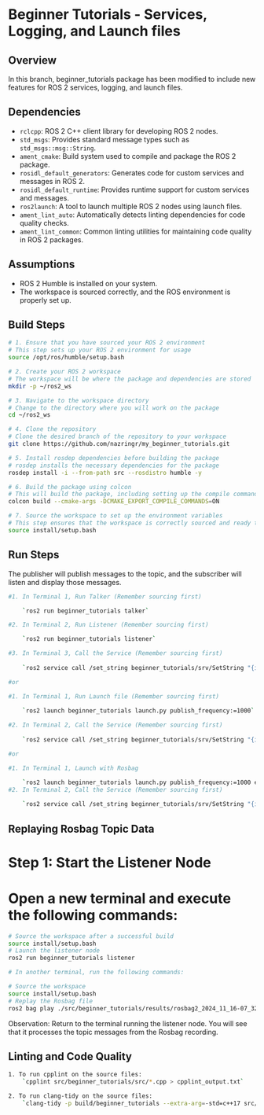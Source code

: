 # Beginner Tutorials - Services, Logging, and Launch files

## Overview

In this branch, beginner_tutorials package has been modified to include new features for ROS 2 services, logging, and launch files. 

## Dependencies

- `rclcpp`: ROS 2 C++ client library for developing ROS 2 nodes.
- `std_msgs`: Provides standard message types such as `std_msgs::msg::String`.
- `ament_cmake`: Build system used to compile and package the ROS 2 package.
- `rosidl_default_generators`: Generates code for custom services and messages in ROS 2.
- `rosidl_default_runtime`: Provides runtime support for custom services and messages.
- `ros2launch`: A tool to launch multiple ROS 2 nodes using launch files.
- `ament_lint_auto`: Automatically detects linting dependencies for code quality checks.
- `ament_lint_common`: Common linting utilities for maintaining code quality in ROS 2 packages.


## Assumptions
- ROS 2 Humble is installed on your system.
- The workspace is sourced correctly, and the ROS environment is properly set up.


## Build Steps

```bash
# 1. Ensure that you have sourced your ROS 2 environment
# This step sets up your ROS 2 environment for usage
source /opt/ros/humble/setup.bash

# 2. Create your ROS 2 workspace
# The workspace will be where the package and dependencies are stored
mkdir -p ~/ros2_ws

# 3. Navigate to the workspace directory
# Change to the directory where you will work on the package
cd ~/ros2_ws

# 4. Clone the repository
# Clone the desired branch of the repository to your workspace
git clone https://github.com/nazringr/my_beginner_tutorials.git

# 5. Install rosdep dependencies before building the package
# rosdep installs the necessary dependencies for the package
rosdep install -i --from-path src --rosdistro humble -y

# 6. Build the package using colcon
# This will build the package, including setting up the compile commands for IDEs
colcon build --cmake-args -DCMAKE_EXPORT_COMPILE_COMMANDS=ON

# 7. Source the workspace to set up the environment variables
# This step ensures that the workspace is correctly sourced and ready to use
source install/setup.bash
```

## Run Steps

The publisher will publish messages to the topic, and the subscriber will listen and display those messages.

```bash
#1. In Terminal 1, Run Talker (Remember sourcing first)

    `ros2 run beginner_tutorials talker`

#2. In Terminal 2, Run Listener (Remember sourcing first)

    `ros2 run beginner_tutorials listener`

#3. In Terminal 3, Call the Service (Remember sourcing first)
    
    `ros2 service call /set_string beginner_tutorials/srv/SetString "{input_string: Nazrin}"`

#or

#1. In Terminal 1, Run Launch file (Remember sourcing first)
    
    `ros2 launch beginner_tutorials launch.py publish_frequency:=1000`

#2. In Terminal 2, Call the Service (Remember sourcing first)
    
    `ros2 service call /set_string beginner_tutorials/srv/SetString "{input_string: Nazrin}"`

#or

#1. In Terminal 1, Launch with Rosbag

    `ros2 launch beginner_tutorials launch.py publish_frequency:=1000 enable_recording:=true`
#2. In Terminal 2, Call the Service (Remember sourcing first)
    
    `ros2 service call /set_string beginner_tutorials/srv/SetString "{input_string: Nazrin}"`
```
## Replaying Rosbag Topic Data

# Step 1: Start the Listener Node
# Open a new terminal and execute the following commands:

```bash
# Source the workspace after a successful build
source install/setup.bash
# Launch the listener node
ros2 run beginner_tutorials listener

# In another terminal, run the following commands:

# Source the workspace
source install/setup.bash
# Replay the Rosbag file
ros2 bag play ./src/beginner_tutorials/results/rosbag2_2024_11_16-07_32_50
```

Observation:
Return to the terminal running the listener node. 
You will see that it processes the topic messages from the Rosbag recording.


    
## Linting and Code Quality
```bash
1. To run cpplint on the source files:
    `cpplint src/beginner_tutorials/src/*.cpp > cpplint_output.txt`

2. To run clang-tidy on the source files:
    `clang-tidy -p build/beginner_tutorials --extra-arg=-std=c++17 src/beginner_tutorials/src/publisher_node.cpp src/beginner_tutorials/src/subscriber_node.cpp`
```